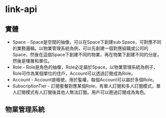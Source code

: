# link-api

## 實體
- Space - Space是空間的抽像，可以在Space下創建sub Space，可對應不同的業務邏輯。以物業管理系統為例，可以先創建一個對應組職或公司的Space，然後在這個Space下創建不同的物業，再在物業下創建不同的分座，然後是樓層和單位。
- Role - Role是角色的抽像，Role必定屬於Space，以物業管理系統為例子，Role可作為某個單位的住戶，Account可以透過訂閱成為Role。
- Account - Account是帳號，用於鍳權，每個Account可以屬於多個Role。
- SubscriptionTier - 訂閱套餐對應某個Role，有單人訂閱和多人訂閱模式，單人訂閱模式有人訂閱後其他人無法訂閱。用戶可以𨘋過訂閱成為角色。
## 物業管理系統
